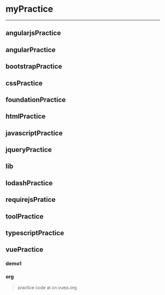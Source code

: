 # myPractice #

<hr>

## angularjsPractice ##

## angularPractice ##

## bootstrapPractice ##

## cssPractice ##

## foundationPractice ##

## htmlPractice ##

## javascriptPractice ##

## jqueryPractice ##

## lib ##

## lodashPractice ##

## requirejsPratice ##

## toolPractice ##

## typescriptPractice ##

## vuePractice ##

### demo1 ###

### org ###

> practice code at cn.vuejs.org